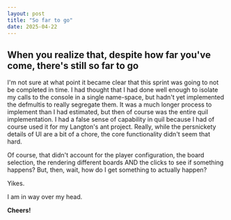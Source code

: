 ```yaml
---
layout: post
title: "So far to go"
date: 2025-04-22
---
```

## When you realize that, despite how far you've come, there's still so far to go

I'm not sure at what point it became clear that this sprint was going to 
not be completed in time. I had thought that I had done well enough to 
isolate my calls to the console in a single name-space, but hadn't yet implemented 
the defmultis to really segregate them. It was a much longer process to implement 
than I had estimated, but then of course was the entire quil implementation. 
I had a false sense of capability in quil because I had of course used it for 
my Langton's ant project. Really, while the persnickety details of UI are 
a bit of a chore, the core functionality didn't seem that hard. 

Of course, that didn't account for the player configuration, the board selection, 
the rendering different boards AND the clicks to see if something happens? But, 
then, wait, how do I get something to actually happen?

Yikes.

I am in way over my head.

**Cheers!**